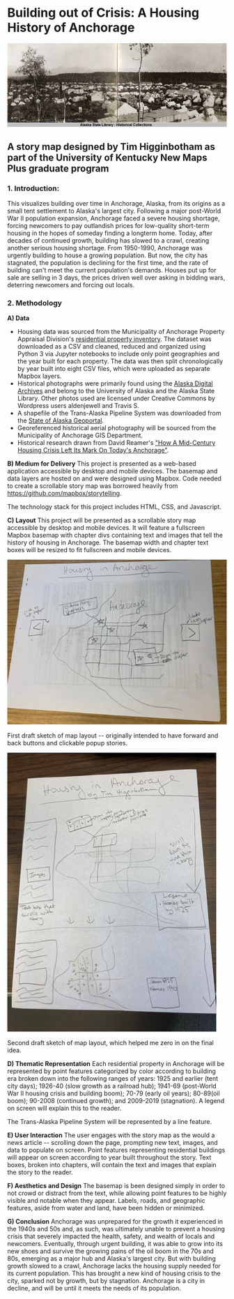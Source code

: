 # Building out of Crisis: A Housing History of Anchorage

![Anchorage as a Tent City](src/data/images/tentcity.jpg?raw=true "Anchorage as a Tent City")

## A story map designed by Tim Higginbotham as part of the University of Kentucky New Maps Plus graduate program

### 1. Introduction:

This visualizes building over time in Anchorage, Alaska, from its origins as a small tent settlement to Alaska's largest city. Following a major post-World War II population expansion, Anchorage faced a severe housing shortage, forcing newcomers to pay outlandish prices for low-quality short-term housing in the hopes of someday finding a longterm home. Today, after decades of continued growth, building has slowed to a crawl, creating another serious housing shortage. From 1950-1990, Anchorage was urgently building to house a growing population. But now, the city has stagnated, the population is declining for the first time, and the rate of building can't meet the current population's demands. Houses put up for sale are selling in 3 days, the prices driven well over asking in bidding wars, deterring newcomers and forcing out locals.

### 2. Methodology

**A) Data**

- Housing data was sourced from the Municipality of Anchorage Property Appraisal Division's [residential property inventory](https://data.muni.org/Housing-and-Homelessness/CAMA-Property-Inventory-Residential-with-Details/r3di-nq2j). The dataset was downloaded as a CSV and cleaned, reduced and organized using Python 3 via Jupyter notebooks to include only point geographies and the year built for each property. The data was then split chronologically by year built into eight CSV files, which were uploaded as separate Mapbox layers.
- Historical photographs were primarily found using the [Alaska Digital Archives](https://vilda.alaska.edu/) and belong to the University of Alaska and the Alaska State Library. Other photos used are licensed under Creative Commons by Wordpress users aldenjewell and Travis S.
- A shapefile of the Trans-Alaska Pipeline System was downloaded from the [State of Alaska Geoportal](https://gis.data.alaska.gov/datasets/e36c4585bb7d4f6d988853a16f5ecd26).
- Georeferenced historical aerial photography will be sourced from the Municipality of Anchorage GIS Department.
- Historical research drawn from David Reamer's ["How A Mid-Century Housing Crisis Left Its Mark On Today's Anchorage"](https://www.adn.com/alaska-life/2021/03/29/how-a-mid-century-housing-crisis-left-its-mark-on-todays-anchorage-neighborhoods/).

**B) Medium for Delivery**
This project is presented as a web-based application accessible by desktop and mobile devices. The basemap and data layers are hosted on and were designed using Mapbox. Code needed to create a scrollable story map was borrowed heavily from https://github.com/mapbox/storytelling.

The technology stack for this project includes HTML, CSS, and Javascript.

**C) Layout**
This project will be presented as a scrollable story map accessible by desktop and mobile devices. It will feature a fullscreen Mapbox basemap with chapter divs containing text and images that tell the history of housing in Anchorage. The basemap width and chapter text boxes will be resized to fit fullscreen and mobile devices.

![first sketch](src/data/images/IMG_2468.jpg?raw=true "First draft sketch of map layout")

First draft sketch of map layout -- originally intended to have forward and back buttons and clickable popup stories.

![second sketch](src/data/images/IMG_2469.jpg?raw=true "Second draft sketch of map layout")

Second draft sketch of map layout, which helped me zero in on the final idea.

**D) Thematic Representation**
Each residential property in Anchorage will be represented by point features categorized by color according to building era broken down into the following ranges of years: 1925 and earlier (tent city days); 1926-40 (slow growth as a railroad hub); 1941-69 (post-World War II housing crisis and building boom); 70-79 (early oil years); 80-89(oil boom); 90-2008 (continued growth); and 2009-2019 (stagnation). A legend on screen will explain this to the reader.

The Trans-Alaska Pipeline System will be represented by a line feature.

**E) User Interaction**
The user engages with the story map as the would a news article -- scrolling down the page, prompting new text, images, and data to populate on screen. Point features representing residential buildings will appear on screen according to year built throughout the story. Text boxes, broken into chapters, will contain the text and images that explain the story to the reader.

**F) Aesthetics and Design**
The basemap is been designed simply in order to not crowd or distract from the text, while allowing point features to be highly visible and notable when they appear. Labels, roads, and geographic features, aside from water and land, have been hidden or minimized.

**G) Conclusion**
Anchorage was unprepared for the growth it experienced in the 1940s and 50s and, as such, was ultimately unable to prevent a housing crisis that severely impacted the health, safety, and wealth of locals and newcomers. Eventually, through urgent building, it was able to grow into its new shoes and survive the growing pains of the oil boom in the 70s and 80s, emerging as a major hub and Alaska's largest city. But with building growth slowed to a crawl, Anchorage lacks the housing supply needed for its current population. This has brought a new kind of housing crisis to the city, sparked not by growth, but by stagnation. Anchorage is a city in decline, and will be until it meets the needs of its population.

